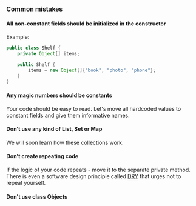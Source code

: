 ### Common mistakes

#### All non-constant fields should be initialized in the constructor
Example:
```java
public class Shelf {
    private Object[] items;

    public Shelf {
        items = new Object[]{"book", "photo", "phone"};
    }
}
```
#### Any magic numbers should be constants
Your code should be easy to read. Let's move all hardcoded values to constant fields and give them informative names.
#### Don’t use any kind of List, Set or Map
We will soon learn how these collections work.
#### Don’t create repeating code
If the logic of your code repeats - move it to the separate private method. 
There is even a software design principle called [DRY](https://dzone.com/articles/software-design-principles-dry-and-kiss) that urges not to repeat yourself.
#### Don't use class Objects
